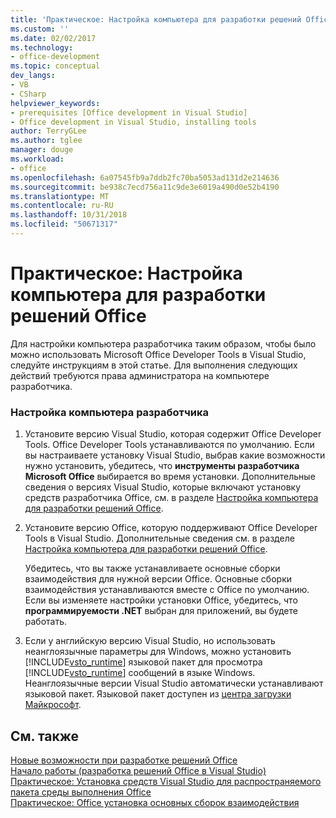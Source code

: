 ```yaml
---
title: 'Практическое: Настройка компьютера для разработки решений Office'
ms.custom: ''
ms.date: 02/02/2017
ms.technology:
- office-development
ms.topic: conceptual
dev_langs:
- VB
- CSharp
helpviewer_keywords:
- prerequisites [Office development in Visual Studio]
- Office development in Visual Studio, installing tools
author: TerryGLee
ms.author: tglee
manager: douge
ms.workload:
- office
ms.openlocfilehash: 6a07545fb9a7ddb2fc70ba5053ad131d2e214636
ms.sourcegitcommit: be938c7ecd756a11c9de3e6019a490d0e52b4190
ms.translationtype: MT
ms.contentlocale: ru-RU
ms.lasthandoff: 10/31/2018
ms.locfileid: "50671317"
---
```

# <a name="how-to-configure-a-computer-to-develop-office-solutions"></a>Практическое: Настройка компьютера для разработки решений Office
  Для настройки компьютера разработчика таким образом, чтобы было можно использовать Microsoft Office Developer Tools в Visual Studio, следуйте инструкциям в этой статье. Для выполнения следующих действий требуются права администратора на компьютере разработчика.  
  
### <a name="to-configure-the-development-computer"></a>Настройка компьютера разработчика  
  
1.  Установите версию Visual Studio, которая содержит Office Developer Tools. Office Developer Tools устанавливаются по умолчанию. Если вы настраиваете установку Visual Studio, выбрав какие возможности нужно установить, убедитесь, что **инструменты разработчика Microsoft Office** выбирается во время установки. Дополнительные сведения о версиях Visual Studio, которые включают установку средств разработчика Office, см. в разделе [Настройка компьютера для разработки решений Office](../vsto/configuring-a-computer-to-develop-office-solutions.md).  
  
2.  Установите версию Office, которую поддерживают Office Developer Tools в Visual Studio. Дополнительные сведения см. в разделе [Настройка компьютера для разработки решений Office](../vsto/configuring-a-computer-to-develop-office-solutions.md).  
  
     Убедитесь, что вы также устанавливаете основные сборки взаимодействия для нужной версии Office. Основные сборки взаимодействия устанавливаются вместе с Office по умолчанию. Если вы изменяете настройки установки Office, убедитесь, что **программируемости .NET** выбран для приложений, вы будете работать.  
  
3.  Если у английскую версию Visual Studio, но использовать неанглоязычные параметры для Windows, можно установить [!INCLUDE[vsto_runtime](../vsto/includes/vsto-runtime-md.md)] языковой пакет для просмотра [!INCLUDE[vsto_runtime](../vsto/includes/vsto-runtime-md.md)] сообщений в языке Windows. Неанглоязычные версии Visual Studio автоматически устанавливают языковой пакет. Языковой пакет доступен из [центра загрузки Майкрософт](http://go.microsoft.com/fwlink/?LinkId=140386).  
  
## <a name="see-also"></a>См. также  
 [Новые возможности при разработке решений Office](https://msdn.microsoft.com/bf054af2-c896-4723-aa15-6381145b14bb)   
 [Начало работы &#40;разработка решений Office в Visual Studio&#41;](../vsto/getting-started-office-development-in-visual-studio.md)   
 [Практическое: Установка средств Visual Studio для распространяемого пакета среды выполнения Office](../vsto/how-to-install-the-visual-studio-tools-for-office-runtime-redistributable.md)   
 [Практическое: Office установка основных сборок взаимодействия](../vsto/how-to-install-office-primary-interop-assemblies.md)  
  
  